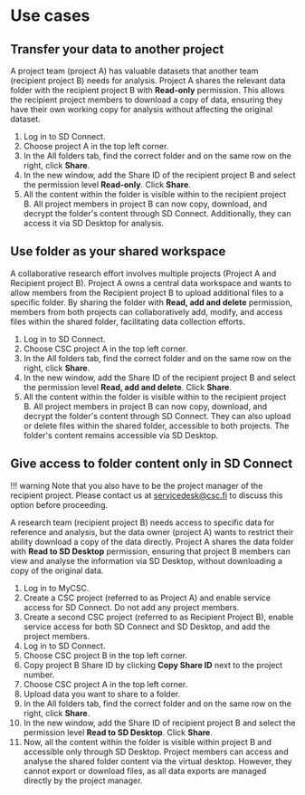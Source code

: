 # Use cases


## Transfer your data to another project

A project team (project A) has valuable datasets that another team (recipient project B) needs for analysis. Project A shares the relevant data folder with the recipient project B with **Read-only** permission. This allows the recipient project members to download a copy of data, ensuring they have their own working copy for analysis without affecting the original dataset.

1. Log in to SD Connect.
2. Choose project A in the top left corner.
3. In the All folders tab, find the correct folder and on the same row on the right, click **Share**.
4. In the new window, add the Share ID of the recipient project B and select the permission level **Read-only**. Click **Share**.
5. All the content within the folder is visible within to the recipient project B. All project members in project B can now copy, download, and decrypt the folder's content through SD Connect. Additionally, they can access it via SD Desktop for analysis.


## Use folder as your shared workspace

A collaborative research effort involves multiple projects (Project A and Recipient project B). Project A owns a central data workspace and wants to allow members from the Recipient project B to upload additional files to a specific folder. By sharing the folder with **Read, add and delete** permission, members from both projects can collaboratively add, modify, and access files within the shared folder, facilitating data collection efforts.

1. Log in to SD Connect.
2. Choose CSC project A in the top left corner.
3. In the All folders tab, find the correct folder and on the same row on the right, click **Share**.
4. In the new window, add the Share ID of the recipient project B and select the permission level **Read, add and delete**. Click **Share**.
5. All the content within the folder is visible within to the recipient project B. All project members in project B can now copy, download, and decrypt the folder's content through SD Connect. They can also upload or delete files within the shared folder, accessible to both projects. The folder's content remains accessible via SD Desktop.


## Give access to folder content only in SD Connect

 !!! warning
    Note that you also have to be the project manager of the recipient project. Please contact us at servicedesk@csc.fi to discuss this option before proceeding.
    

A research team (recipient project B) needs access to specific data for reference and analysis, but the data owner (project A) wants to restrict their ability download a copy of the data directly. Project A shares the data folder with **Read to SD Desktop** permission, ensuring that project B members can view and analyse the information via SD Desktop, without downloading a copy of the original data.

1. Log in to MyCSC.
2. Create a CSC project (referred to as Project A) and enable service access for SD Connect. Do not add any project members. 
3. Create a second CSC project (referred to as Recipient Project B), enable service access for both SD Connect and SD Desktop, and add the project members.
4. Log in to SD Connect.
5. Choose CSC project B in the top left corner.
6. Copy project B Share ID by clicking **Copy Share ID** next to the project number.
7. Choose CSC project A in the top left corner.
8. Upload data you want to share to a folder.
9. In the All folders tab, find the correct folder and on the same row on the right, click **Share**.
10. In the new window, add the Share ID of recipient project B and select the permission level **Read to SD Desktop**. Click **Share**.
11. Now, all the content within the folder is visible within project B and accessible only through SD Desktop. Project members can access and analyse the shared folder content via the virtual desktop. However, they cannot export or download files, as all data exports are managed directly by the project manager.